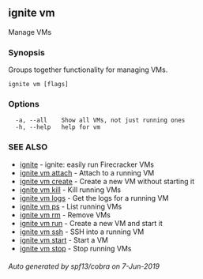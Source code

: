 ## ignite vm

Manage VMs

### Synopsis


Groups together functionality for managing VMs.


```
ignite vm [flags]
```

### Options

```
  -a, --all    Show all VMs, not just running ones
  -h, --help   help for vm
```

### SEE ALSO

* [ignite](ignite.md)	 - ignite: easily run Firecracker VMs
* [ignite vm attach](ignite_vm_attach.md)	 - Attach to a running VM
* [ignite vm create](ignite_vm_create.md)	 - Create a new VM without starting it
* [ignite vm kill](ignite_vm_kill.md)	 - Kill running VMs
* [ignite vm logs](ignite_vm_logs.md)	 - Get the logs for a running VM
* [ignite vm ps](ignite_vm_ps.md)	 - List running VMs
* [ignite vm rm](ignite_vm_rm.md)	 - Remove VMs
* [ignite vm run](ignite_vm_run.md)	 - Create a new VM and start it
* [ignite vm ssh](ignite_vm_ssh.md)	 - SSH into a running VM
* [ignite vm start](ignite_vm_start.md)	 - Start a VM
* [ignite vm stop](ignite_vm_stop.md)	 - Stop running VMs

###### Auto generated by spf13/cobra on 7-Jun-2019
